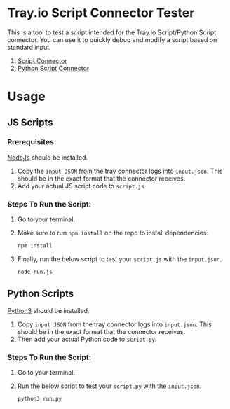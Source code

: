 # Tray.io Script Connector Tester

This is a tool to test a script intended for the Tray.io Script/Python Script connector. You can use it to quickly debug and modify a script based on standard input.

1. [Script Connector](#js-scripts)
2. [Python Script Connector](#python-scripts)

# Usage

## JS Scripts

### Prerequisites:
[NodeJs](https://nodejs.org/en/) should be installed.

1. Copy the `input JSON` from the tray connector logs into `input.json`. This should be in the exact format that the connector receives.
2. Add your actual JS script code to `script.js`.

### Steps To Run the Script:
1. Go to your terminal.
2. Make sure to run `npm install` on the repo to install dependencies.

    ```markdown
    npm install
    ```
3. Finally, run the below script to test your `script.js` with the `input.json`.

    ```markdown
    node run.js
    ```

## Python Scripts
[Python3](https://www.python.org/) should be installed.

1. Copy `input JSON` from the tray connector logs into `input.json`. This should be in the exact format that the connector receives.
2. Then add your actual Python code to `script.py`.

### Steps To Run the Script:
1. Go to your terminal.
2. Run the below script to test your `script.py` with the `input.json`.

    ```markdown
    python3 run.py
    ```

